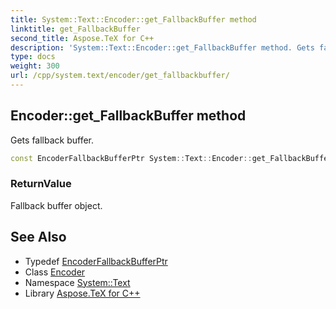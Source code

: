 ```yaml
---
title: System::Text::Encoder::get_FallbackBuffer method
linktitle: get_FallbackBuffer
second_title: Aspose.TeX for C++
description: 'System::Text::Encoder::get_FallbackBuffer method. Gets fallback buffer in C++.'
type: docs
weight: 300
url: /cpp/system.text/encoder/get_fallbackbuffer/
---
```

## Encoder::get_FallbackBuffer method


Gets fallback buffer.

```cpp
const EncoderFallbackBufferPtr System::Text::Encoder::get_FallbackBuffer() const
```


### ReturnValue

Fallback buffer object.

## See Also

* Typedef [EncoderFallbackBufferPtr](../../../system/encoderfallbackbufferptr/)
* Class [Encoder](../)
* Namespace [System::Text](../../)
* Library [Aspose.TeX for C++](../../../)

